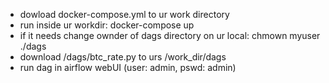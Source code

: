 - dowload docker-compose.yml to ur work directory
- run inside ur workdir: docker-compose up
- if it needs change ownder of dags directory on ur local: chmown myuser ./dags
- download /dags/btc_rate.py to urs /work_dir/dags
- run dag in airflow webUI (user: admin, pswd: admin)
